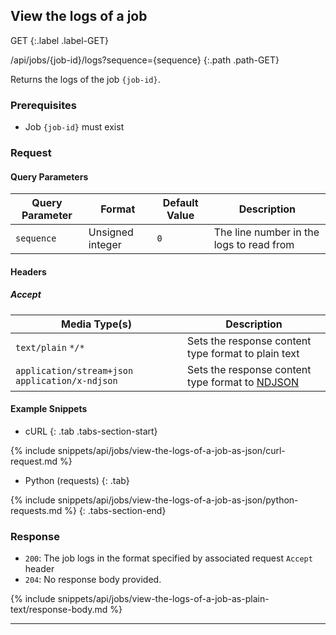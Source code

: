 ## View the logs of a job

GET
{:.label .label-GET}

/api/jobs/{job-id}/logs?sequence={sequence}
{:.path .path-GET}

Returns the logs of the job `{job-id}`.

### Prerequisites
- Job `{job-id}` must exist

### Request
#### Query Parameters

Query Parameter | Format | Default Value | Description
--------------- | ------ | ------------- | -----------
`sequence` | Unsigned integer | `0` | The line number in the logs to read from

#### Headers
##### Accept

Media Type(s) | Description
------------- | -----------
`text/plain` `*/*` | Sets the response content type format to plain text
`application/stream+json` `application/x-ndjson` | Sets the response content type format to [NDJSON](http://ndjson.org/)


#### Example Snippets
- cURL
{: .tab .tabs-section-start}

{% include snippets/api/jobs/view-the-logs-of-a-job-as-json/curl-request.md %}

- Python (requests)
{: .tab}

{% include snippets/api/jobs/view-the-logs-of-a-job-as-json/python-requests.md %}
{: .tabs-section-end}

### Response
- `200`: The job logs in the format specified by associated request `Accept` header
- `204`: No response body provided.

{% include snippets/api/jobs/view-the-logs-of-a-job-as-plain-text/response-body.md %}

---
